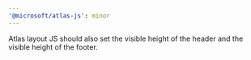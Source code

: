 ```yaml
---
'@microsoft/atlas-js': minor
---
```


Atlas layout JS should also set the visible height of the header and the visible height of the footer.
